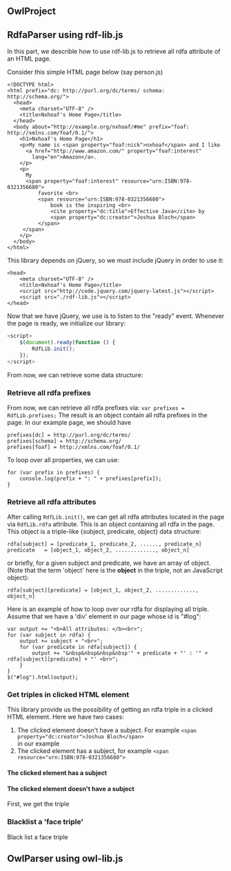 ## OwlProject

## RdfaParser using rdf-lib.js
In this part, we describle how to use rdf-lib.js to retrieve all rdfa attribute of
an HTML page.

Consider this simple HTML page below (say person.js)
```
<!DOCTYPE html>
<html prefix="dc: http://purl.org/dc/terms/ schema: http://schema.org/">
  <head>
	<meta charset="UTF-8" />
    <title>Nxhoaf's Home Page</title>
  </head>
  <body about="http://example.org/nxhoaf/#me" prefix="foaf: http://xmlns.com/foaf/0.1/">
    <h1>Nxhoaf's Home Page</h1>
    <p>My name is <span property="foaf:nick">nxhoaf</span> and I like
      <a href="http://www.amazon.com/" property="foaf:interest"
        lang="en">Amazon</a>.
    </p>
    <p>
      My 
      <span property="foaf:interest" resource="urn:ISBN:978-0321356680">
	      favorite <br>
	      <span resource="urn:ISBN:978-0321356680">
	      	  book is the inspiring <br>
		      <cite property="dc:title">Effective Java</cite> by
		      <span property="dc:creator">Joshua Bloch</span>
	      </span>
     </span>
    </p>
  </body>
</html>
```

This library depends on jQuery, so we must include jQuery in order to use it:
```
<head>
	<meta charset="UTF-8" />
    <title>Nxhoaf's Home Page</title>
	<script src="http://code.jquery.com/jquery-latest.js"></script>
    <script src="./rdf-lib.js"></script>
</head>
```

Now that we have jQuery, we use is to listen to the "ready" event. Whenever the page 
is ready, we initialize our library: 

```js
<script>
	$(document).ready(function () {
		RdfLib.init();
	});
</script>
```
From now, we can retrieve some data structure:

### Retrieve all rdfa prefixes
From now, we can retrieve all rdfa prefixes via:
`var prefixes = RdfLib.prefixes;`
The result is an object contain all rdfa prefixes in the page. In our example page, 
we should have
```
prefixes[dc] = http://purl.org/dc/terms/
prefixes[schema] = http://schema.org/
prefixes[foaf] = http://xmlns.com/foaf/0.1/
```
To loop over all properties, we can use: 
```
for (var prefix in prefixes) {
	console.log(prefix + ": " + prefixes[prefix]);
}
```

### Retrieve all rdfa attributes

After calling `RdfLib.init()`, we can get all rdfa attributes located in the page via 
`RdfLib.rdfa` attribute. This is an object containing all rdfa in the page. 
This object is a triple-like {subject, predicate, object} data structure:
```
rdfa[subject] = [predicate_1, predicate_2, ......, predicate_n]
predicate 	= [object_1, object_2, ............., object_n]
```
or briefly, for a given subject and predicate, we have an array of object. (Note that 
the term 'object' here is the **object** in the triple, not an JavaScript object): 
```
rdfa[subject][predicate] = [object_1, object_2, ............., object_n]
```
Here is an example of how to loop over our rdfa for displaying all triple. Assume that we have a 'div'
element in our page whose id is "#log":
```
var output += "<b>All attributes: </b><br>";
for (var subject in rdfa) {
	output += subject + "<br>";
	for (var predicate in rdfa[subject]) {
		output += "&nbsp&nbsp&nbsp&nbsp'" + predicate + "' : '" + rdfa[subject][predicate] + "' <br>";
	}
}
$("#log").html(output);
```

### Get triples in clicked HTML element
This library provide us the possibility of getting an rdfa triple in a clicked HTML element. Here we have 
two cases: 

1. The clicked element doesn't have a subject. For example `<span property="dc:creator">Joshua Bloch</span>`  
in our example
2. The clicked element has a subject, for example `<span resource="urn:ISBN:978-0321356680">`

#### The clicked element has a subject

#### The clicked element doesn't have a subject
First, we get the triple 

### Blacklist a 'face triple'

Black list a face triple





## OwlParser using owl-lib.js











